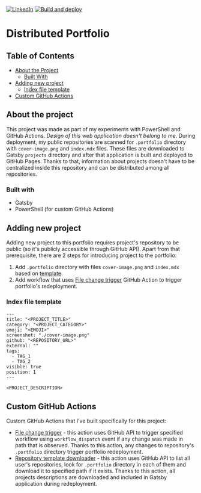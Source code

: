 
[![LinkedIn][linkedin-shield-zajaczkowski]][linkedin-url-zajaczkowski] [![Build and deploy][build-passing-shield]][build-passing-url] 

# Distributed Portfolio

## Table of Contents

* [About the Project](#about-the-project)
  * [Built With](#built-with)
* [Adding new project](#adding-new-project)
	* [Index file template](#index-file-template)
* [Custom GitHub Actions](#custom-github-actions)

## About the project
This project was made as part of my experiments with PowerShell and GitHub Actions. *Design of this web application doesn't belong to me*. During deployment, my public repositories are scanned for `.portfolio` directory with `cover-image.png` and `index.mdx` files. These files are downloaded to Gatsby `projects` directory and after that application is built and deployed to GitHub Pages. Thanks to that, information about projects doesn't have to be centralized inside this repository and can be distributed among all repositories.

### Built with
* Gatsby
* PowerShell (for custom GitHub Actions)

## Adding new project
Adding new project to this portfolio requires project's repository to be public (so it's publicly accessible through GitHub API). Apart from that prerequisite, there are 2 steps for introducing project to the portfolio:

1. Add `.portfolio` directory with files `cover-image.png` and `index.mdx` based on [template](#index-file-template).
2. Add workflow that uses [File change trigger](https://github.com/krzysztofzajaczkowski/file-change-trigger)  GitHub Action to trigger portfolio's redeployment.

### Index file template
```
---
title: "<PROJECT_TITLE>"
category: "<PROJECT_CATEGORY>"
emoji: "<EMOJI>"
screenshot: "./cover-image.png"
github: "<REPOSITORY_URL>"
external: ""
tags:
  - TAG_1
  - TAG_2
visible: true
position: 1
---

<PROJECT_DESCRIPTION>
```

## Custom GitHub Actions
Custom GitHub Actions that I've built specifically for this project:
* [File change trigger](https://github.com/krzysztofzajaczkowski/file-change-trigger) - this action uses GitHub API to trigger specified workflow using `workflow_dispatch` event if any change was made in path that is observed. Thanks to this action, any changes to repository's `.portfolio` directory trigger portfolio redeployment.
* [Repository template downloader](https://github.com/krzysztofzajaczkowski/repo-template-downloader) - this action uses GitHub API to list all user's repositories, look for `.portfolio` directory in each of them and download it to specified path if it exists. Thanks to this action, all projects descriptions are downloaded and included in Gatsby application during redeployment.


[linkedin-shield-zajaczkowski]: https://img.shields.io/badge/LinkedIn-Zajączkowski-blue?logo=linkedin
[linkedin-url-zajaczkowski]: https://www.linkedin.com/in/krzysztof-m-zajaczkowski/
[build-passing-shield]: https://img.shields.io/github/workflow/status/krzysztofzajaczkowski/distributed-portfolio/Build%20and%20deploy?label=Build%20and%20deploy&logo=GitHub
[build-passing-url]: https://github.com/krzysztofzajaczkowski/distributed-portfolio/actions/workflows/action.yml